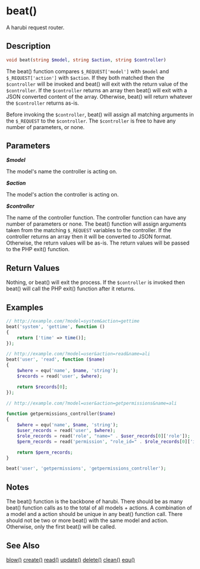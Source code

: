 beat()
======

A harubi request router.

## Description

```php
void beat(string $model, string $action, string $controller)
```

The beat() function compares `$_REQUEST['model']` with `$model` and `$_REQUEST['action']` with `$action`. If they both matched then the `$controller` will be invoked and beat() will exit with the return value of the `$controller`. If the `$controller` returns an array then beat() will exit with a JSON converted content of the array. Otherwise, beat() will return whatever the `$controller` returns as-is.

Before invoking the `$controller`, beat() will assign all matching arguments in the `$_REQUEST` to the `$controller`. The `$controller` is free to have any number of parameters, or none.

## Parameters

***$model***

The model's name the controller is acting on. 

***$action***

The model's action the controller is acting on.

***$controller***

The name of the controller function. The controller function can have any number of parameters or none. The beat() function will assign arguments taken from the matching `$_REQUEST` variables to the controller. If the controller returns an array then it will be converted to JSON format. Otherwise, the return values will be as-is. The return values will be passed to the PHP exit() function.

## Return Values

Nothing, or beat() will exit the process. If the `$controller` is invoked then beat() will call the PHP exit() function after it returns.

## Examples

```php
// http://example.com/?model=system&action=gettime
beat('system', 'gettime', function ()
{	
	return ['time' => time()];
});
```

```php
// http://example.com/?model=user&action=read&name=ali
beat('user', 'read', function ($name)
{	
	$where = equ('name', $name, 'string');
	$records = read('user', $where);

	return $records[0];
});
```

```php
// http://example.com/?model=user&action=getpermissions&name=ali

function getpermissions_controller($name)
{
	$where = equ('name', $name, 'string');
	$user_records = read('user', $where);
	$role_records = read('role', "name=" . $user_records[0]['role']);
	$perm_records = read('permission', "role_id=" . $role_records[0]['id']);

	return $perm_records;
}

beat('user', 'getpermissions', 'getpermissions_controller');
```

## Notes

The beat() function is the backbone of harubi. There should be as many beat() function calls as to the total of all models + actions. A combination of a model and a action should be unique in any beat() function call. There should not be two or more beat() with the same model and action. Otherwise, only the first beat() will be called.

## See Also

[blow()](blow.md)
[create()](create.md)
[read()](read.md)
[update()](update.md)
[delete()](delete.md)
[clean()](clean.md)
[equ()](equ.md)


